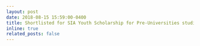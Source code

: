 ```yaml
---
layout: post
date: 2018-08-15 15:59:00-0400
title: Shortlisted for SIA Youth Scholarship for Pre-Universities studies in Singapore.
inline: true
related_posts: false
---
```


